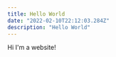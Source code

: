 ```yaml
---
title: Hello World
date: "2022-02-10T22:12:03.284Z"
description: "Hello World"
---
```


Hi I'm a website!